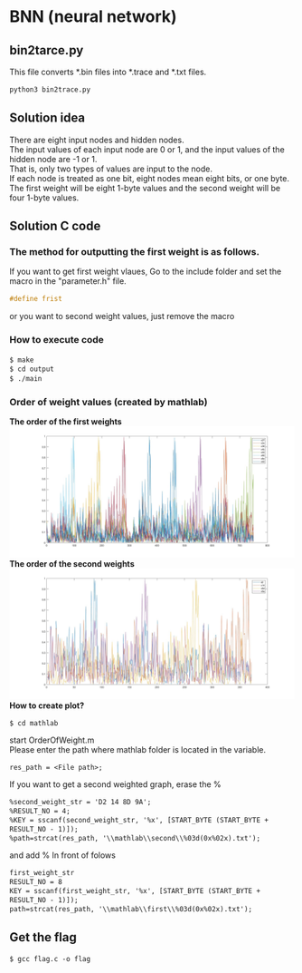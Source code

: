 # BNN (neural network)

## bin2tarce.py
This file converts *.bin files into *.trace and *.txt files.   
```bash
python3 bin2trace.py
```
## Solution idea
There are eight input nodes and hidden nodes.   
The input values of each input node are 0 or 1, and the input values of the hidden node are -1 or 1.   
That is, only two types of values are input to the node.   
If each node is treated as one bit, eight nodes mean eight bits, or one byte.   
The first weight will be eight 1-byte values and the second weight will be four 1-byte values.   
## Solution C code
### The method for outputting the first weight is as follows.
If you want to get first weight vlaues, Go to the include folder and set the macro in the "parameter.h" file.   
```c
#define frist
```
or you want to second weight values, just remove the macro
### How to execute code
```bash
$ make
$ cd output
$ ./main
```
### Order of weight values (created by mathlab)
**The order of the first weights**
![Fweight](./1weight.jpg)
**The order of the second weights**
![Fweight](./2weight.jpg)
**How to create plot?**
```
$ cd mathlab
```
start OrderOfWeight.m   
Please enter the path where mathlab folder is located in the variable.  
```
res_path = <File path>;   
```
If you want to get a second weighted graph, erase the %

```mathlab
%second_weight_str = 'D2 14 8D 9A';
%RESULT_NO = 4;
%KEY = sscanf(second_weight_str, '%x', [START_BYTE (START_BYTE + RESULT_NO - 1)]);
%path=strcat(res_path, '\\mathlab\\second\\%03d(0x%02x).txt');
```
and add % In front of folows
```
first_weight_str
RESULT_NO = 8
KEY = sscanf(first_weight_str, '%x', [START_BYTE (START_BYTE + RESULT_NO - 1)]);
path=strcat(res_path, '\\mathlab\\first\\%03d(0x%02x).txt');
```

## Get the flag

```
$ gcc flag.c -o flag
```